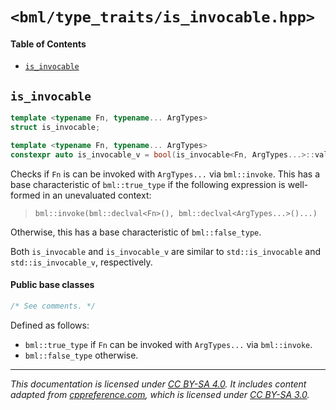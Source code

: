 # `<bml/type_traits/is_invocable.hpp>`
#### Table of Contents
- [`is_invocable`](#is_invocable)

## `is_invocable`
```c++
template <typename Fn, typename... ArgTypes>
struct is_invocable;

template <typename Fn, typename... ArgTypes>
constexpr auto is_invocable_v = bool(is_invocable<Fn, ArgTypes...>::value);
```
Checks if `Fn` is can be invoked with `ArgTypes...` via `bml::invoke`.  This has a base
characteristic of `bml::true_type` if the following expression is well-formed in an unevaluated
context:

> `bml::invoke(bml::declval<Fn>(), bml::declval<ArgTypes...>()...)`

Otherwise, this has a base characteristic of `bml::false_type`.

Both `is_invocable` and `is_invocable_v` are similar to `std::is_invocable` and
`std::is_invocable_v`, respectively.

#### Public base classes
```c++
/* See comments. */
```
Defined as follows:

- `bml::true_type` if `Fn` can be invoked with `ArgTypes...` via `bml::invoke`.
- `bml::false_type` otherwise.

---
*This documentation is licensed under [CC BY-SA 4.0][1]. It includes content adapted from
[cppreference.com][2], which is licensed under [CC BY-SA 3.0][3].*

[1]: https://creativecommons.org/licenses/by-sa/4.0
[2]: https://en.cppreference.com
[3]: https://creativecommons.org/licenses/by-sa/3.0
